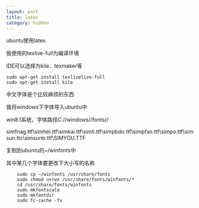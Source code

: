 ```yaml
---
layout: post
title: latex
category: hidden
---
```


ubuntu使用latex

我使用的texlive-full为编译环境

IDE可以选择为kile、texmaker等


	sudo apt-get install texlivelive-full
	sudo apt-get install kile

中文字体是个比较麻烦的东西

我将windows下字体导入ubuntu中

win8.1系统，字体路径C://windows//fonts//

simfnag.ttf\simhei.ttf\simkai.ttf\simli.ttf\simpbdo.ttf\simpfxo.ttf\simpo.ttf\simsun.ttc\simsunb.ttf\SIMYOU.TTF

复制到ubuntu的~/winfonts中

其中某几个字体要更改下大小写的名称


		sudo cp ~/winfonts /usr/share/fonts
		sudo chmod u+rwx /usr/share/fonts/winfonts/*
		cd /usr/share/fonts/winfonts
		sudo mkfontscale
		sudo mkfontdir
		sudo fc-cache -fv



